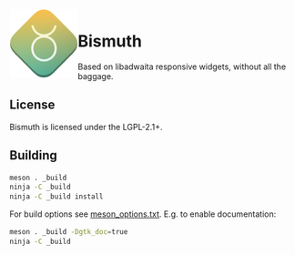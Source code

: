 <img align="left" style="vertical-align: middle" width="120" height="120" src="Bismuth.png">

# Bismuth

Based on libadwaita responsive widgets, without all the baggage.

## License

Bismuth is licensed under the LGPL-2.1+.

## Building

```sh
meson . _build
ninja -C _build
ninja -C _build install
```

For build options see [meson_options.txt](./meson_options.txt).
E.g. to enable documentation:

```sh
meson . _build -Dgtk_doc=true
ninja -C _build
```
